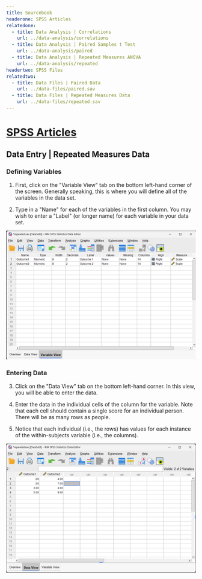 ```yaml
---
title: Sourcebook
headerone: SPSS Articles
relatedone:
  - title: Data Analysis | Correlations
    url: ../data-analysis/correlations
  - title: Data Analysis | Paired Samples t Test
    url: ../data-analysis/paired
  - title: Data Analysis | Repeated Measures ANOVA
    url: ../data-analysis/repeated
headertwo: SPSS Files
relatedtwo:
  - title: Data Files | Paired Data
    url: ../data-files/paired.sav
  - title: Data Files | Repeated Measures Data
    url: ../data-files/repeated.sav
---
```


# [SPSS Articles](../index.md)

## Data Entry | Repeated Measures Data 

### Defining Variables 

1. First, click on the "Variable View" tab on the bottom left-hand corner of the screen. Generally speaking, this is where you will define all of the variables in the data set. 

2. Type in a "Name" for each of the variables in the first column. You may wish to enter a "Label" (or longer name) for each variable in your data set. 

<p align="center"><kbd><img src="repeated1.png"></kbd></p>

### Entering Data

3. Click on the "Data View" tab on the bottom left-hand corner. In this view, you will be able to enter the data.

4. Enter the data in the individual cells of the column for the variable. Note that each cell should contain a single score for an individual person. There will be as many rows as people.

5. Notice that each individual (i.e., the rows) has values for each instance of the within-subjects variable (i.e., the columns). 

<p align="center"><kbd><img src="repeated2.png"></kbd></p>
